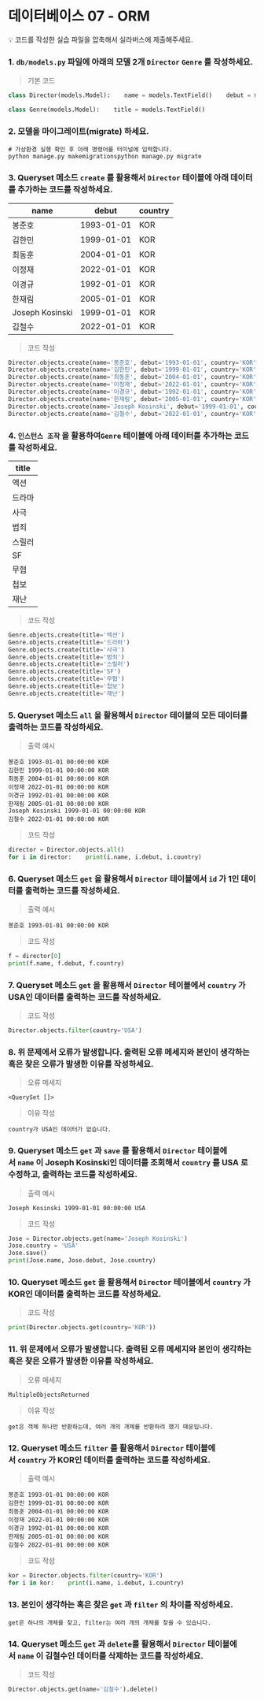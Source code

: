 # 데이터베이스 07 - ORM

💡 코드를 작성한 실습 파일을 압축해서 실라버스에 제출해주세요.

### 1. `db/models.py` 파일에 아래의 모델 2개 `Director` `Genre` 를 작성하세요.

> 기본 코드

```python
class Director(models.Model):    name = models.TextField()    debut = models.DateTimeField()    country = models.TextField()

class Genre(models.Model):    title = models.TextField()
```

### 2. 모델을 마이그레이트(migrate) 하세요.

```shell
# 가상환경 실행 확인 후 아래 명령어를 터미널에 입력합니다.
python manage.py makemigrationspython manage.py migrate
```

### 3. Queryset 메소드 `create` 를 활용해서 `Director` 테이블에 아래 데이터를 추가하는 코드를 작성하세요.

| name            | debut      | country |
| --------------- | ---------- | ------- |
| 봉준호             | 1993-01-01 | KOR     |
| 김한민             | 1999-01-01 | KOR     |
| 최동훈             | 2004-01-01 | KOR     |
| 이정재             | 2022-01-01 | KOR     |
| 이경규             | 1992-01-01 | KOR     |
| 한재림             | 2005-01-01 | KOR     |
| Joseph Kosinski | 1999-01-01 | KOR     |
| 김철수             | 2022-01-01 | KOR     |

> 코드 작성

```python
Director.objects.create(name='봉준호', debut='1993-01-01', country='KOR')
Director.objects.create(name='김한민', debut='1999-01-01', country='KOR')
Director.objects.create(name='최동훈', debut='2004-01-01', country='KOR')
Director.objects.create(name='이정재', debut='2022-01-01', country='KOR')
Director.objects.create(name='이경규', debut='1992-01-01', country='KOR')
Director.objects.create(name='한재림', debut='2005-01-01', country='KOR')
Director.objects.create(name='Joseph Kosinski', debut='1999-01-01', country='KOR')
Director.objects.create(name='김철수', debut='2022-01-01', country='KOR')
```

### 4. `인스턴스 조작` 을 활용하여`Genre` 테이블에 아래 데이터를 추가하는 코드를 작성하세요.

| title |
| ----- |
| 액션    |
| 드라마   |
| 사극    |
| 범죄    |
| 스릴러   |
| SF    |
| 무협    |
| 첩보    |
| 재난    |

> 코드 작성

```python
Genre.objects.create(title='액션')
Genre.objects.create(title='드라마')
Genre.objects.create(title='사극')
Genre.objects.create(title='범죄')
Genre.objects.create(title='스릴러')
Genre.objects.create(title='SF')
Genre.objects.create(title='무협')
Genre.objects.create(title='첩보')
Genre.objects.create(title='재난')
```

### 5. Queryset 메소드 `all` 을 활용해서 `Director` 테이블의 모든 데이터를 출력하는 코드를 작성하세요.

> 출력 예시

```
봉준호 1993-01-01 00:00:00 KOR
김한민 1999-01-01 00:00:00 KOR
최동훈 2004-01-01 00:00:00 KOR
이정재 2022-01-01 00:00:00 KOR
이경규 1992-01-01 00:00:00 KOR
한재림 2005-01-01 00:00:00 KOR
Joseph Kosinski 1999-01-01 00:00:00 KOR
김철수 2022-01-01 00:00:00 KOR
```

> 코드 작성

```python
director = Director.objects.all()
for i in director:    print(i.name, i.debut, i.country)
```

### 6. Queryset 메소드 `get` 을 활용해서 `Director` 테이블에서 `id` 가 1인 데이터를 출력하는 코드를 작성하세요.

> 출력 예시

```
봉준호 1993-01-01 00:00:00 KOR
```

> 코드 작성

```python
f = director[0]
print(f.name, f.debut, f.country)
```

### 7. Queryset 메소드 `get` 을 활용해서 `Director` 테이블에서 `country` 가 USA인 데이터를 출력하는 코드를 작성하세요.

> 코드 작성

```python
Director.objects.filter(country='USA')
```

### 8. 위 문제에서 오류가 발생합니다. 출력된 오류 메세지와 본인이 생각하는 혹은 찾은 오류가 발생한 이유를 작성하세요.

> 오류 메세지

```shell
<QuerySet []>
```

> 이유 작성

```
country가 USA인 데이터가 없습니다.
```

### 9. Queryset 메소드 `get` 과 `save` 를 활용해서 `Director` 테이블에서 `name` 이 Joseph Kosinski인 데이터를 조회해서 `country` 를 USA 로 수정하고, 출력하는 코드를 작성하세요.

> 출력 예시

```
Joseph Kosinski 1999-01-01 00:00:00 USA
```

> 코드 작성

```python
Jose = Director.objects.get(name='Joseph Kosinski')
Jose.country = 'USA'
Jose.save()
print(Jose.name, Jose.debut, Jose.country)
```

### 10. Queryset 메소드 `get` 을 활용해서 `Director` 테이블에서 `country` 가 KOR인 데이터를 출력하는 코드를 작성하세요.

> 코드 작성

```python
print(Director.objects.get(country='KOR'))
```

### 11. 위 문제에서 오류가 발생합니다. 출력된 오류 메세지와 본인이 생각하는 혹은 찾은 오류가 발생한 이유를 작성하세요.

> 오류 메세지

```shell
MultipleObjectsReturned
```

> 이유 작성

```
get은 객체 하나만 반환하는데, 여러 개의 개체를 반환하려 했기 때문입니다.
```

### 12. Queryset 메소드 `filter` 를 활용해서 `Director` 테이블에서 `country` 가 KOR인 데이터를 출력하는 코드를 작성하세요.

> 출력 예시

```
봉준호 1993-01-01 00:00:00 KOR
김한민 1999-01-01 00:00:00 KOR
최동훈 2004-01-01 00:00:00 KOR
이정재 2022-01-01 00:00:00 KOR
이경규 1992-01-01 00:00:00 KOR
한재림 2005-01-01 00:00:00 KOR
김철수 2022-01-01 00:00:00 KOR
```

> 코드 작성

```python
kor = Director.objects.filter(country='KOR')
for i in kor:    print(i.name, i.debut, i.country)
```

### 13. 본인이 생각하는 혹은 찾은 `get` 과 `filter` 의 차이를 작성하세요.

```
get은 하나의 개체를 찾고, filter는 여러 개의 개체를 찾을 수 있습니다.
```

### 14. Queryset 메소드 `get` 과 `delete`를 활용해서 `Director` 테이블에서 `name` 이 김철수인 데이터를 삭제하는 코드를 작성하세요.

> 코드 작성

```python
Director.objects.get(name='김철수').delete()
```
